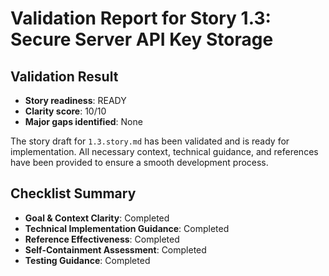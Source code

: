 # Validation Report for Story 1.3: Secure Server API Key Storage

## Validation Result

- **Story readiness**: READY
- **Clarity score**: 10/10
- **Major gaps identified**: None

The story draft for `1.3.story.md` has been validated and is ready for implementation. All necessary context, technical guidance, and references have been provided to ensure a smooth development process.

## Checklist Summary
- **Goal & Context Clarity**: Completed
- **Technical Implementation Guidance**: Completed
- **Reference Effectiveness**: Completed
- **Self-Containment Assessment**: Completed
- **Testing Guidance**: Completed
